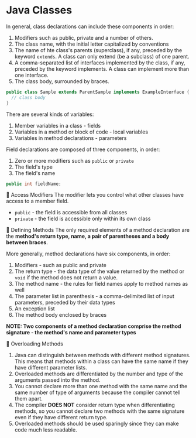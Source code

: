 # Java Classes
In general, class declarations can include these components in order:
1. Modifiers such as public, private and a number of others.
2. The class name, with the initial letter capitalized by conventions
3. The name of hte class's parents (superclass), if any, preceded by the keyword `extends`. A class can only extend (be a subclass) of one parent.
4. A comma-separated list of interfaces implemented by the class, if any, preceded by the keyword implements. A class can implement more than one interface.
5. The class body, surrounded by braces.

```java
public class Sample extends ParentSample implements ExampleInterface {
  // class body
}
```

There are several kinds of variables:
1. Member variables in a class - fields
2. Variables in a method or block of code - local variables
3. Variables in method declarations - parameters

Field declarations are composed of three components, in order:
1. Zero or more modifiers such as `public` or `private`
2. The field's type
3. The field's name

```java
public int fieldName;
```

📌 Access Modifiers
The modifier lets you control what other classes have access to a member field. 
* `public` - the field is accessible from all classes
* `private` - the field is accessible only within its own class

📌 Defining Methods
The only required elements of a method declaration are the **method's return type, name, a pair of parentheses and a body between braces**.

More generally, method declarations have six components, in order:
1. Modifiers - such as public and private
2. The return type - the data type of the value returned by the method or `void` if the method does not return a value.
3. The method name - the rules for field names apply to method names as well
4. The parameter list in parenthesis - a comma-delimited list of input parameters, preceded by their data types
5. An exception list
6. The method body enclosed by braces

**NOTE: Two components of a method declaration comprise the method signature - the method's name and parameter types**

📌 Overloading Methods
1. Java can distinguish between methods with different method signatures. This means that methods within a class can have the same name if they have different parameter lists.
2. Overloaded methods are differentiated by the number and type of the arguments passed into the method.
3. You cannot declare more than one method with the same name and the same number of type of arguments because the compiler cannot tell them apart.
4. The compiler **DOES NOT** consider return type when differentiating methods, so you cannot declare two methods with the same signature even if they have different return type.
5. Overloaded methods should be used sparingly since they can make code much less readable.
